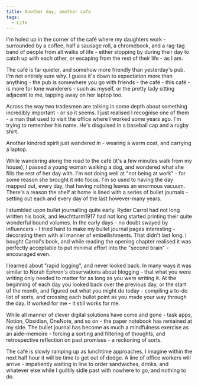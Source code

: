 ```yaml
---
title: Another day, another cafe
tags:
  - Life
---
```


I'm holed up in the corner of the café where my daughters work - surrounded by a coffee, half a sausage roll, a chromebook, and a rag-tag band of people from all walks of life - either stopping by during their day to catch up with each other, or escaping from the rest of their life - as I am.

The café is far quieter, and somehow more friendly than yesterday's pub. I'm not entirely sure why. I guess it's down to expectation more than anything - the pub is somewhere you go with friends - the café - this café - is more for lone wanderers - such as myself, or the pretty lady sitting adjacent to me, tapping away on her laptop too.

Across the way two tradesmen are talking in some depth about something incredibly important - or so it seems. I just realised I recognise one of them - a man that used to visit the office where I worked some years ago. I'm trying to remember his name. He's disguised in a baseball cap and a rugby shirt.

Another kindred spirit just wandered in - wearing a warm coat, and carrying a laptop.

While wandering along the road to the café (it's a few minutes walk from my house), I passed a young woman walking a dog, and wondered what she fills the rest of her day with. I'm not doing well at "not being at work" - for some reason she brought it into focus. I'm so used to having the day mapped out, every day, that having nothing leaves an enormous vacuum. There's a reason the shelf at home is lined with a series of bullet journals - setting out each and every day of the last however-many years.

I stumbled upon bullet journalling quite early. Ryder Carrol had not long written his book, and leuchtturm1917 had not long started printing their quite wonderful bound volumes. In the early days - no doubt swayed by influencers - I tried hard to make my bullet journal pages interesting - decorating them with all manner of embellishments. That didn't last long. I bought Carrol's book, and while reading the opening chapter realised it was perfectly acceptable to put minimal effort into the "second brain" - encouraged even.

I learned about "rapid logging", and never looked back. In many ways it was similar to Norah Ephron's observations about blogging - that what you were writing only needed to matter for as long as you were writing it. At the beginning of each day you looked back over the previous day, or the start of the month, and figured out what you might do today - compiling a to-do list of sorts, and crossing each bullet point as you made your way through the day. It worked for me - it still works for me.

While all manner of clever digital solutions have come and gone - task apps, Notion, Obsidian, OneNote, and so on - the paper notebook has remained at my side. The bullet journal has become as much a mindfulness exercise as an aide-memoire - forcing a sorting and filtering of thoughts, and retrospective reflection on past promises - a reckoning of sorts.

The café is slowly ramping up as lunchtime approaches. I imagine within the next half hour it will be time to get out of dodge. A line of office workers will arrive - impatiently waiting in line to order sandwiches, drinks, and whatever else while I guiltily sidle past with nowhere to go, and nothing to do.